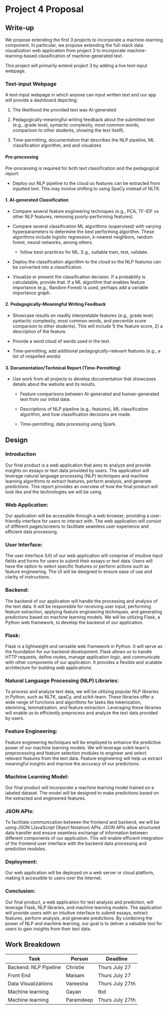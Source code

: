 # Project 4 Proposal

## Write-up

We propose extending the first 3 projects to incorporate a machine-learning component. In particular, we propose extending the full-stack data visualization web application from project 3 to incorporate machine-learning-based classification of machine-generated text. 

This project will primarily extend project 3 by adding a live text-input webpage.

### Text-input Webpage

A text-input webpage in which anyone can input written text and our app will provide a dashboard depicting:

1. The likelihood the provided text was AI-generated

2. Pedagogically-meaningful writing feedback about the submitted text (e.g., grade level, syntactic complexity, most common words, comparison to other students, showing the text itself).

3. Time-permitting, documentation that describes the NLP pipeline, ML classification algorithm, and and visualizes 

#### Pre-processing
Pre-processing is required for both text classification and the pedagogical report:

- Deploy our NLP pipeline to the cloud so features can be extracted from inputted text. This may involve shifting to using SpaCy instead of NLTK.

#### 1. AI-generated Classification 

- Compare several feature engineering techniques (e.g., PCA, TF-IDF vs other NLP features, removing poorly-performing features)

- Compare several classification ML algorithms (supervised) with varying hyperparameters to determine the best performing algorithm. These algorithms include logistic regression, k-nearest neighbors, random forest, neural networks, among others.

    - follow best-practices for ML. E.g., suitable train, test, validate.

- Deploy the classification algorithm to the cloud so the NLP features can be converted into a classification.

- Visualize or present the classification decision. If a probability is calculatable, provide that. If a ML algorithm that enables feature importance (e.g., Random Forest) is used, perhaps add a variable importance graph. 


#### 2. Pedagogically-Meaningful Writing Feedback

- Showcase results on readily interpretable features (e.g., grade level, syntactic complexity, most common words, and percentile score comparison to other students). This will include 1) the feature score, 2) a description of the feature. 

- Provide a word cloud of words used in the text.

- Time-permitting, add additional pedagogically-relevant features (e.g., a list of mispelled words)


#### 3. Documentation/Technical Report (Time-Permitting)

- Use work from all projects to develop documentation that showcases details about the website and its results. 

    - Feature comparisons between AI-generated and human-generated text from our initial data.

    - Descriptions of NLP pipeline (e.g., features), ML classification algorithm, and how classification decisions are made.

    - Time-permitting, data processing using Spark.
 
## Design

### Introduction

Our final product is a web application that aims to analyze and provide insights on essays or text data provided by users. The application will leverage natural language processing (NLP) techniques and machine learning algorithms to extract features, perform analysis, and generate predictions. This report provides an overview of how the final product will look like and the technologies we will be using.

### Web Application: 
Our application will be accessible through a web browser, providing a user-friendly interface for users to interact with. The web application will consist of different pages/screens to facilitate seamless user experience and efficient data processing.

### User Interface: 
The user interface (UI) of our web application will comprise of intuitive input fields and forms for users to submit their essays or text data. Users will have the option to select specific features or perform actions such as feature engineering. The UI will be designed to ensure ease of use and clarity of instructions.

### Backend: 
The backend of our application will handle the processing and analysis of the text data. It will be responsible for receiving user input, performing feature extraction, applying feature engineering techniques, and generating predictions based on machine learning models. We will be utilizing Flask, a Python web framework, to develop the backend of our application.

### Flask: 
Flask is a lightweight and versatile web framework in Python. It will serve as the foundation for our backend development. Flask allows us to handle HTTP requests, define routes, manage application logic, and communicate with other components of our application. It provides a flexible and scalable architecture for building web applications.

### Natural Language Processing (NLP) Libraries: 
To process and analyze text data, we will be utilizing popular NLP libraries in Python, such as NLTK, spaCy, and scikit-learn. These libraries offer a wide range of functions and algorithms for tasks like tokenization, stemming, lemmatization, and feature extraction. Leveraging these libraries will enable us to efficiently preprocess and analyze the text data provided by users.

### Feature Engineering: 
Feature engineering techniques will be employed to enhance the predictive power of our machine learning models. We will leverage scikit-learn's preprocessing and feature selection modules to engineer and select relevant features from the text data. Feature engineering will help us extract meaningful insights and improve the accuracy of our predictions.

### Machine Learning Model: 
Our final product will incorporate a machine learning model trained on a labeled dataset. The model will be designed to make predictions based on the extracted and engineered features. 

### JSON APIs: 
To facilitate communication between the frontend and backend, we will be using JSON (JavaScript Object Notation) APIs. JSON APIs allow structured data transfer and ensure seamless exchange of information between different components of our application. This will enable efficient integration of the frontend user interface with the backend data processing and prediction modules.

### Deployment: 
Our web application will be deployed on a web server or cloud platform, making it accessible to users over the internet. 

### Conclusion: 
Our final product, a web application for text analysis and prediction, will leverage Flask, NLP libraries, and machine learning models. The application will provide users with an intuitive interface to submit essays, extract features, perform analysis, and generate predictions. By combining the power of NLP and machine learning, our goal is to deliver a valuable tool for users to gain insights from their text data.

## Work Breakdown


|Task | Person | Deadline|
| ----------- | ----------- |  ----------- |
|Backend: NLP Pipeline     |  Christie   |  Thurs July 27   |
|Front End     |  Maisam   |  Thurs July 27 |
|Data Visualizations     |  Vareesha   |  Thurs July 27th  |
|Machine learning     |  Gayan   |  tbd  |
|Machine learning     |  Paramdeep   |  Thurs July 27th  |


